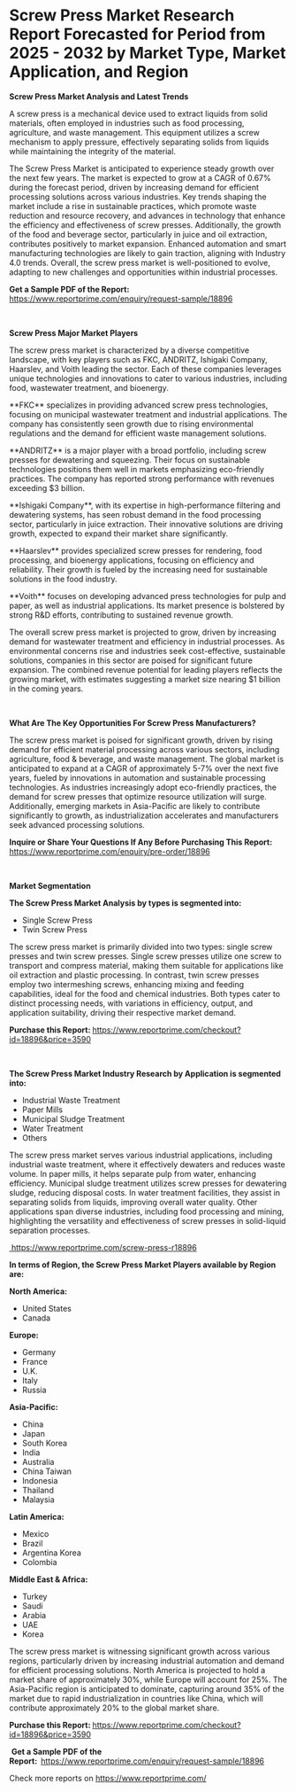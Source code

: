 <p><h1>Screw Press Market Research Report Forecasted for Period from 2025 -  2032 by Market Type, Market Application, and Region</h1></p><p><strong>Screw Press Market Analysis and Latest Trends</strong></p>
<p><p>A screw press is a mechanical device used to extract liquids from solid materials, often employed in industries such as food processing, agriculture, and waste management. This equipment utilizes a screw mechanism to apply pressure, effectively separating solids from liquids while maintaining the integrity of the material.</p><p>The Screw Press Market is anticipated to experience steady growth over the next few years. The market is expected to grow at a CAGR of 0.67% during the forecast period, driven by increasing demand for efficient processing solutions across various industries. Key trends shaping the market include a rise in sustainable practices, which promote waste reduction and resource recovery, and advances in technology that enhance the efficiency and effectiveness of screw presses. Additionally, the growth of the food and beverage sector, particularly in juice and oil extraction, contributes positively to market expansion. Enhanced automation and smart manufacturing technologies are likely to gain traction, aligning with Industry 4.0 trends. Overall, the screw press market is well-positioned to evolve, adapting to new challenges and opportunities within industrial processes.</p></p>
<p><strong>Get a Sample PDF of the Report:&nbsp;</strong> <a href="https://www.reportprime.com/enquiry/request-sample/18896?utm_campaign=2313&utm_medium=2&utm_source=Github&utm_content=ia&utm_term=19032025&utm_id=screw-press">https://www.reportprime.com/enquiry/request-sample/18896</a></p>
<p>&nbsp;</p>
<p><strong>Screw Press Major Market Players</strong></p>
<p><p>The screw press market is characterized by a diverse competitive landscape, with key players such as FKC, ANDRITZ, Ishigaki Company, Haarslev, and Voith leading the sector. Each of these companies leverages unique technologies and innovations to cater to various industries, including food, wastewater treatment, and bioenergy.</p><p>**FKC** specializes in providing advanced screw press technologies, focusing on municipal wastewater treatment and industrial applications. The company has consistently seen growth due to rising environmental regulations and the demand for efficient waste management solutions.</p><p>**ANDRITZ** is a major player with a broad portfolio, including screw presses for dewatering and squeezing. Their focus on sustainable technologies positions them well in markets emphasizing eco-friendly practices. The company has reported strong performance with revenues exceeding $3 billion.</p><p>**Ishigaki Company**, with its expertise in high-performance filtering and dewatering systems, has seen robust demand in the food processing sector, particularly in juice extraction. Their innovative solutions are driving growth, expected to expand their market share significantly.</p><p>**Haarslev** provides specialized screw presses for rendering, food processing, and bioenergy applications, focusing on efficiency and reliability. Their growth is fueled by the increasing need for sustainable solutions in the food industry.</p><p>**Voith** focuses on developing advanced press technologies for pulp and paper, as well as industrial applications. Its market presence is bolstered by strong R&D efforts, contributing to sustained revenue growth.</p><p>The overall screw press market is projected to grow, driven by increasing demand for wastewater treatment and efficiency in industrial processes. As environmental concerns rise and industries seek cost-effective, sustainable solutions, companies in this sector are poised for significant future expansion. The combined revenue potential for leading players reflects the growing market, with estimates suggesting a market size nearing $1 billion in the coming years.</p></p>
<p>&nbsp;</p>
<p><strong>What Are The Key Opportunities For Screw Press Manufacturers?</strong></p>
<p><p>The screw press market is poised for significant growth, driven by rising demand for efficient material processing across various sectors, including agriculture, food & beverage, and waste management. The global market is anticipated to expand at a CAGR of approximately 5-7% over the next five years, fueled by innovations in automation and sustainable processing technologies. As industries increasingly adopt eco-friendly practices, the demand for screw presses that optimize resource utilization will surge. Additionally, emerging markets in Asia-Pacific are likely to contribute significantly to growth, as industrialization accelerates and manufacturers seek advanced processing solutions.</p></p>
<p><strong>Inquire or Share Your Questions If Any Before Purchasing This Report:</strong> <a href="https://www.reportprime.com/enquiry/pre-order/18896?utm_campaign=2313&utm_medium=2&utm_source=Github&utm_content=ia&utm_term=19032025&utm_id=screw-press">https://www.reportprime.com/enquiry/pre-order/18896</a></p>
<p>&nbsp;</p>
<p><strong>Market Segmentation</strong></p>
<p><strong>The Screw Press Market Analysis by types is segmented into:</strong></p>
<p><ul><li>Single Screw Press</li><li>Twin Screw Press</li></ul></p>
<p><p>The screw press market is primarily divided into two types: single screw presses and twin screw presses. Single screw presses utilize one screw to transport and compress material, making them suitable for applications like oil extraction and plastic processing. In contrast, twin screw presses employ two intermeshing screws, enhancing mixing and feeding capabilities, ideal for the food and chemical industries. Both types cater to distinct processing needs, with variations in efficiency, output, and application suitability, driving their respective market demand.</p></p>
<p><strong>Purchase this Report:&nbsp;</strong><a href="https://www.reportprime.com/checkout?id=18896&price=3590&utm_campaign=2313&utm_medium=2&utm_source=Github&utm_content=ia&utm_term=19032025&utm_id=screw-press">https://www.reportprime.com/checkout?id=18896&price=3590</a></p>
<p>&nbsp;</p>
<p><strong>The Screw Press Market Industry Research by Application is segmented into:</strong></p>
<p><ul><li>Industrial Waste Treatment</li><li>Paper Mills</li><li>Municipal Sludge Treatment</li><li>Water Treatment</li><li>Others</li></ul></p>
<p><p>The screw press market serves various industrial applications, including industrial waste treatment, where it effectively dewaters and reduces waste volume. In paper mills, it helps separate pulp from water, enhancing efficiency. Municipal sludge treatment utilizes screw presses for dewatering sludge, reducing disposal costs. In water treatment facilities, they assist in separating solids from liquids, improving overall water quality. Other applications span diverse industries, including food processing and mining, highlighting the versatility and effectiveness of screw presses in solid-liquid separation processes.</p></p>
<p><a href="https://www.reportprime.com/screw-press-r18896?utm_campaign=2313&utm_medium=2&utm_source=Github&utm_content=ia&utm_term=19032025&utm_id=screw-press">&nbsp;https://www.reportprime.com/screw-press-r18896</a></p>
<p><strong>In terms of Region, the Screw Press Market Players available by Region are:</strong></p>
<p>
    <p> <strong> North America: </strong>
        <ul>
            <li>United States</li>
            <li>Canada</li>
        </ul>
        </p> 
    <p> <strong> Europe: </strong>
        <ul>
            <li>Germany</li>
            <li>France</li>
            <li>U.K.</li>
            <li>Italy</li>
            <li>Russia</li>
        </ul>
        </p> 
    <p> <strong> Asia-Pacific: </strong>
        <ul>
            <li>China</li>
            <li>Japan</li>
            <li>South Korea</li>
            <li>India</li>
            <li>Australia</li>
            <li>China Taiwan</li>
            <li>Indonesia</li>
            <li>Thailand</li>
            <li>Malaysia</li>
        </ul>
        </p> 
    <p> <strong> Latin America: </strong>
        <ul>
            <li>Mexico</li>
            <li>Brazil</li>
            <li>Argentina Korea</li>
            <li>Colombia</li>
        </ul>
        </p> 
    <p> <strong> Middle East & Africa: </strong>
        <ul>
            <li>Turkey</li>
            <li>Saudi</li>
            <li>Arabia</li>
            <li>UAE</li>
            <li>Korea</li>
        </ul>
    </p>
    </p>
<p><p>The screw press market is witnessing significant growth across various regions, particularly driven by increasing industrial automation and demand for efficient processing solutions. North America is projected to hold a market share of approximately 30%, while Europe will account for 25%. The Asia-Pacific region is anticipated to dominate, capturing around 35% of the market due to rapid industrialization in countries like China, which will contribute approximately 20% to the global market share.</p></p>
<p><strong>Purchase this Report: </strong><a href="https://www.reportprime.com/checkout?id=18896&price=3590&utm_campaign=2313&utm_medium=2&utm_source=Github&utm_content=ia&utm_term=19032025&utm_id=screw-press">https://www.reportprime.com/checkout?id=18896&price=3590</a></p>
<p>&nbsp;<strong>Get a Sample PDF of the Report:&nbsp;&nbsp;</strong><a href="https://www.reportprime.com/enquiry/request-sample/18896?utm_campaign=2313&utm_medium=2&utm_source=Github&utm_content=ia&utm_term=19032025&utm_id=screw-press">https://www.reportprime.com/enquiry/request-sample/18896</a></p>
<p><strong></strong></p>
<p>Check more reports on <a href="https://www.reportprime.com/?utm_campaign=2313&utm_medium=2&utm_source=Github&utm_content=ia&utm_term=19032025&utm_id=screw-press">https://www.reportprime.com/</a></p>